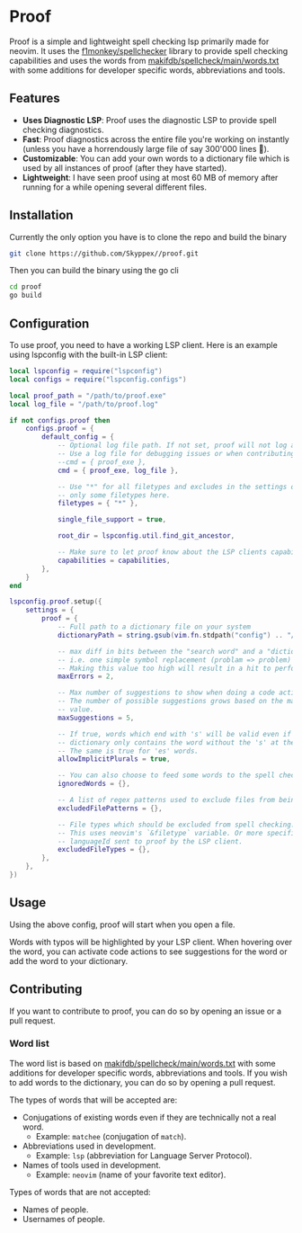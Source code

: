 # Proof

Proof is a simple and lightweight spell checking lsp primarily made for neovim.
It uses the
[f1monkey/spellchecker](https://github.com/f1monkey/spellchecker)
library to provide spell checking capabilities and uses the words from
[makifdb/spellcheck/main/words.txt](https://raw.githubusercontent.com/makifdb/spellcheck/main/words.txt)
with some additions for developer specific words, abbreviations and tools.

## Features

- **Uses Diagnostic LSP**: Proof uses the diagnostic LSP to provide spell
  checking diagnostics.
- **Fast**: Proof diagnostics across the entire file you're
  working on instantly (unless you have a horrendously large file of say 300'000
  lines :eyes:).
- **Customizable**: You can add your own words to a dictionary file which is
  used by all instances of proof (after they have started).
- **Lightweight**: I have seen proof using at most 60 MB of memory after running for a while
  opening several different files.

## Installation

Currently the only option you have is to clone the repo and build the binary

```sh
git clone https://github.com/Skyppex//proof.git
```

Then you can build the binary using the go cli

```sh
cd proof
go build
```

## Configuration

To use proof, you need to have a working LSP client. Here is an example using
lspconfig with the built-in LSP client:

```lua
local lspconfig = require("lspconfig")
local configs = require("lspconfig.configs")

local proof_path = "/path/to/proof.exe"
local log_file = "/path/to/proof.log"

if not configs.proof then
    configs.proof = {
        default_config = {
            -- Optional log file path. If not set, proof will not log anything.
            -- Use a log file for debugging issues or when contributing.
            --cmd = { proof_exe },
            cmd = { proof_exe, log_file },

            -- Use "*" for all filetypes and excludes in the settings or specify
            -- only some filetypes here.
            filetypes = { "*" },

            single_file_support = true,

            root_dir = lspconfig.util.find_git_ancestor,

            -- Make sure to let proof know about the LSP clients capabilities.
            capabilities = capabilities,
        },
    }
end

lspconfig.proof.setup({
    settings = {
        proof = {
            -- Full path to a dictionary file on your system
            dictionaryPath = string.gsub(vim.fn.stdpath("config") .. "/proof/dictionary.txt", "\\", "/"),

            -- max diff in bits between the "search word" and a "dictionary word".
            -- i.e. one simple symbol replacement (problam => problem) is a two-bit difference.
            -- Making this value too high will result in a hit to performance.
            maxErrors = 2,

            -- Max number of suggestions to show when doing a code action.
            -- The number of possible suggestions grows based on the maxErrors
            -- value.
            maxSuggestions = 5,

            -- If true, words which end with 's' will be valid even if the
            -- dictionary only contains the word without the 's' at the end.
            -- The same is true for 'es' words.
            allowImplicitPlurals = true,

            -- You can also choose to feed some words to the spell checker here.
            ignoredWords = {},

            -- A list of regex patterns used to exclude files from being spell checked
            excludedFilePatterns = {},

            -- File types which should be excluded from spell checking.
            -- This uses neovim's `&filetype` variable. Or more specifically the
            -- languageId sent to proof by the LSP client.
            excludedFileTypes = {},
        },
    },
})
```

## Usage

Using the above config, proof will start when you open a file.

Words with typos will be highlighted by your LSP client. When hovering over the
word, you can activate code actions to see suggestions for the word or add the
word to your dictionary.

## Contributing

If you want to contribute to proof, you can do so by opening an issue or a pull
request.

### Word list

The word list is based on
[makifdb/spellcheck/main/words.txt](https://raw.githubusercontent.com/makifdb/spellcheck/main/words.txt)
with some additions for developer specific words, abbreviations and tools. If
you wish to add words to the dictionary, you can do so by opening a pull request.

The types of words that will be accepted are:

- Conjugations of existing words even if they are technically not a real word.
  - Example: `matchee` (conjugation of `match`).
- Abbreviations used in development.
  - Example: `lsp` (abbreviation for Language Server Protocol).
- Names of tools used in development.
  - Example: `neovim` (name of your favorite text editor).

Types of words that are not accepted:

- Names of people.
- Usernames of people.
